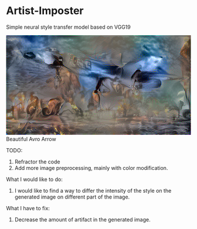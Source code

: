 # Artist-Imposter
Simple neural style transfer model based on VGG19

![alt text](https://github.com/LhjiuG/Artist-Imposter/blob/main/ade.png?raw=true)
Beautiful Avro Arrow

TODO: 
1. Refractor the code
2. Add more image preprocessing, mainly with color modification.

What I would like to do:
1. I would like to find a way to differ the intensity of the style on the generated image on different part of the image.
			
What I have to fix:
1. Decrease the amount of artifact in the generated image.


